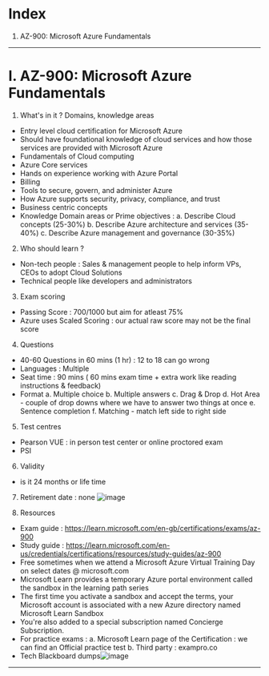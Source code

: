# Index
1. AZ-900: Microsoft Azure Fundamentals

------------------------------------------------------------------------------------------------------------------------------------------------------------------------------------------------------------------------------------------------------------------------------------------------------
# I. AZ-900: Microsoft Azure Fundamentals
1. What's in it ? Domains, knowledge areas
 - Entry level cloud certification for Microsoft Azure
 - Should have foundational knowledge of cloud services and how those services are provided with Microsoft Azure
 - Fundamentals of Cloud computing
 - Azure Core services
 - Hands on experience working with Azure Portal
 - Billing
 - Tools to secure, govern, and administer Azure
 - How Azure supports security, privacy, compliance, and trust
 - Business centric concepts 
 - Knowledge Domain areas or Prime objectives :
    a. Describe Cloud concepts (25-30%)
    b. Describe Azure architecture and services (35-40%)
    c. Describe Azure management and governance (30-35%)

2. Who should learn ?
 - Non-tech people : Sales & management people to help inform VPs, CEOs to adopt Cloud Solutions
 - Technical people like developers and administrators

3. Exam scoring 
 - Passing Score : 700/1000 but aim for atleast 75%
 - Azure uses Scaled Scoring :  our actual raw score may not be the final score

4. Questions
 - 40-60 Questions in 60 mins (1 hr) : 12 to 18 can go wrong
 - Languages : Multiple 
 - Seat time : 90 mins ( 60 mins exam time + extra work like reading instructions & feedback)
 - Format 
    a. Multiple choice
    b. Multiple answers
    c. Drag & Drop
    d. Hot Area - couple of drop downs where we have to answer two things at once
    e. Sentence completion
    f. Matching - match left side to right side

5. Test centres
 - Pearson VUE : in person test center or online proctored exam 
 - PSI

6. Validity 
 - is it 24 months or life time

7. Retirement date : none  ![image](https://github.com/user-attachments/assets/04e58071-ba8f-4d59-b4ae-e0d4a8523d94)

8. Resources 
 - Exam guide  :   https://learn.microsoft.com/en-gb/certifications/exams/az-900
 - Study guide :   https://learn.microsoft.com/en-us/credentials/certifications/resources/study-guides/az-900
 - Free sometimes when we attend a Microsoft Azure Virtual Training Day on select dates @ microsoft.com
 - Microsoft Learn provides a temporary Azure portal environment called the sandbox in the learning path series
 - The first time you activate a sandbox and accept the terms, your Microsoft account is associated with a new Azure directory named Microsoft Learn Sandbox
 - You're also added to a special subscription named Concierge Subscription.
 - For practice exams : 
     a. Microsoft Learn page of the Certification :  we can find an Official practice test
     b. Third party : exampro.co
 - Tech Blackboard dumps![image](https://github.com/user-attachments/assets/caa4dba0-19dc-4ebc-bd8b-59378f9d4e18)
       
------------------------------------------------------------------------------------------------------------------------------------------------------------------------------------------------------------------------------------------------------------------------------------------------------
